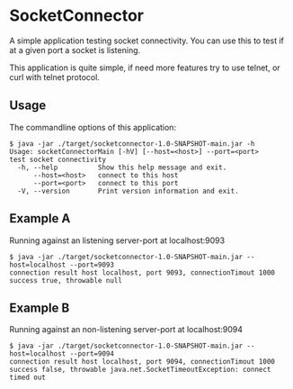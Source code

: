 # SocketConnector
 A simple application testing socket connectivity.
You can use this to test if at a given port a socket is listening.

This application is quite simple, if need more features try to
use telnet, or curl with telnet protocol.

## Usage

The commandline options of this application:

```
$ java -jar ./target/socketconnector-1.0-SNAPSHOT-main.jar -h
Usage: socketConnectorMain [-hV] [--host=<host>] --port=<port>
test socket connectivity
  -h, --help          Show this help message and exit.
      --host=<host>   connect to this host
      --port=<port>   connect to this port
  -V, --version       Print version information and exit.
```

## Example A

Running against an listening server-port at localhost:9093

```
$ java -jar ./target/socketconnector-1.0-SNAPSHOT-main.jar --host=localhost --port=9093
connection result host localhost, port 9093, connectionTimout 1000 success true, throwable null
```
## Example B

Running against an non-listening server-port at localhost:9094

```
$ java -jar ./target/socketconnector-1.0-SNAPSHOT-main.jar --host=localhost --port=9094
connection result host localhost, port 9094, connectionTimout 1000 success false, throwable java.net.SocketTimeoutException: connect timed out
```

